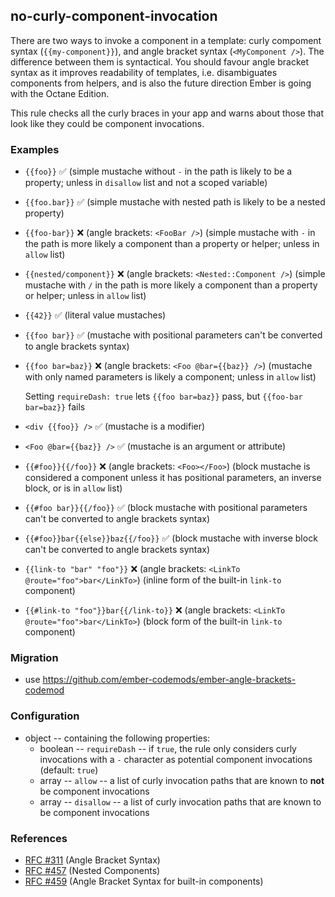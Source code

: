 ## no-curly-component-invocation

There are two ways to invoke a component in a template: curly compoment syntax
(`{{my-component}}`), and angle bracket syntax (`<MyComponent />`). The
difference between them is syntactical. You should favour angle bracket syntax
as it improves readability of templates, i.e. disambiguates components from
helpers, and is also the future direction Ember is going with the Octane
Edition.

This rule checks all the curly braces in your app and warns about those that
look like they could be component invocations.

### Examples

- `{{foo}}` ✅
  (simple mustache without `-` in the path is likely to be a property; unless in `disallow` list and not a scoped variable)

- `{{foo.bar}}` ✅
  (simple mustache with nested path is likely to be a nested property)

- `{{foo-bar}}` ❌ (angle brackets: `<FooBar />`)
  (simple mustache with `-` in the path is more likely a component than a property or helper; unless in `allow` list)

- `{{nested/component}}` ❌ (angle brackets: `<Nested::Component />`)
  (simple mustache with `/` in the path is more likely a component than a property or helper; unless in `allow` list)

- `{{42}}` ✅
  (literal value mustaches)

- `{{foo bar}}` ✅
  (mustache with positional parameters can't be converted to angle brackets syntax)

- `{{foo bar=baz}}` ❌ (angle brackets: `<Foo @bar={{baz}} />`)
  (mustache with only named parameters is likely a component; unless in `allow` list)

  Setting `requireDash: true` lets `{{foo bar=baz}}` pass, but `{{foo-bar bar=baz}}` fails

- `<div {{foo}} />` ✅
  (mustache is a modifier)

- `<Foo @bar={{baz}} />` ✅
  (mustache is an argument or attribute)

- `{{#foo}}{{/foo}}` ❌ (angle brackets: `<Foo></Foo>`)
  (block mustache is considered a component unless it has positional parameters, an inverse block, or is in `allow` list)

- `{{#foo bar}}{{/foo}}` ✅
  (block mustache with positional parameters can't be converted to angle brackets syntax)

- `{{#foo}}bar{{else}}baz{{/foo}}` ✅
  (block mustache with inverse block can't be converted to angle brackets syntax)

- `{{link-to "bar" "foo"}}` ❌ (angle brackets: `<LinkTo @route="foo">bar</LinkTo>`)
  (inline form of the built-in `link-to` component)

- `{{#link-to "foo"}}bar{{/link-to}}` ❌ (angle brackets: `<LinkTo @route="foo">bar</LinkTo>`)
  (block form of the built-in `link-to` component)

### Migration

- use https://github.com/ember-codemods/ember-angle-brackets-codemod

### Configuration

- object -- containing the following properties:
  - boolean -- `requireDash` -- if `true`, the rule only considers curly
    invocations with a `-` character as potential component invocations
    (default: `true`)
  - array -- `allow` -- a list of curly invocation paths that are known to
    **not** be component invocations
  - array -- `disallow` -- a list of curly invocation paths that are known to
    be component invocations

### References

- [RFC #311](https://github.com/emberjs/rfcs/pull/311) (Angle Bracket Syntax)
- [RFC #457](https://github.com/emberjs/rfcs/pull/457) (Nested Components)
- [RFC #459](https://github.com/emberjs/rfcs/pull/459) (Angle Bracket Syntax for built-in components)

